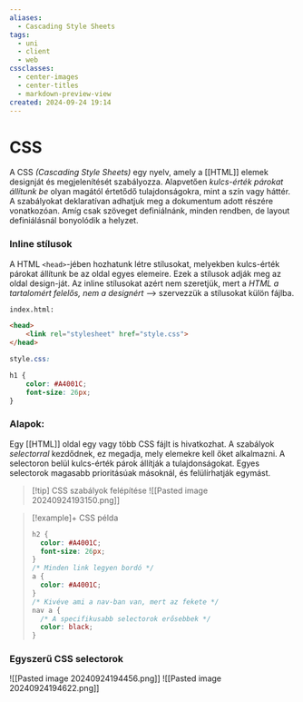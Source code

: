 ```yaml
---
aliases:
  - Cascading Style Sheets
tags:
  - uni
  - client
  - web
cssclasses:
  - center-images
  - center-titles
  - markdown-preview-view
created: 2024-09-24 19:14
---
```






# CSS

A CSS *(Cascading Style Sheets)* egy nyelv, amely a [[HTML]] elemek designját és megjelenítését szabályozza. Alapvetően *kulcs-érték párokat állítunk be* olyan magától értetődő tulajdonságokra, mint a szín vagy háttér. A szabályokat deklaratívan adhatjuk meg a dokumentum adott részére vonatkozóan. Amíg csak szöveget definiálnánk, minden rendben, de layout definiálásnál bonyolódik a helyzet.


### Inline stílusok

A HTML `<head>`-jében hozhatunk létre stílusokat, melyekben kulcs-érték párokat állítunk be az oldal egyes elemeire. Ezek a stílusok adják meg az oldal design-ját. Az inline stílusokat azért nem szeretjük, mert a *HTML a tartalomért felelős, nem a designért* --> szervezzük a stílusokat külön fájlba.

```html
index.html:

<head>
	<link rel="stylesheet" href="style.css">
</head>
```
```css
style.css:

h1 {
	color: #A4001C;
	font-size: 26px;
}
```

### Alapok:

Egy [[HTML]] oldal egy vagy több CSS fájlt is hivatkozhat. A szabályok *selectorral* kezdődnek, ez megadja, mely elemekre kell őket alkalmazni. A selectoron belül kulcs-érték párok állítják a tulajdonságokat. Egyes selectorok magasabb prioritásúak másoknál, és felülírhatják egymást.

>[!tip] CSS szabályok felépítése
>![[Pasted image 20240924193150.png]]

>[!example]+ CSS példa
>
>```css
>h2 {
>	color: #A4001C;
>	font-size: 26px;
>}
>/* Minden link legyen bordó */
>a {
>	color: #A4001C; 
>}
>/* Kivéve ami a nav-ban van, mert az fekete */
>nav a {
>	/* A specifikusabb selectorok erősebbek */
>	color: black; 
>}
>```

### Egyszerű CSS selectorok


![[Pasted image 20240924194456.png]]
![[Pasted image 20240924194622.png]]
